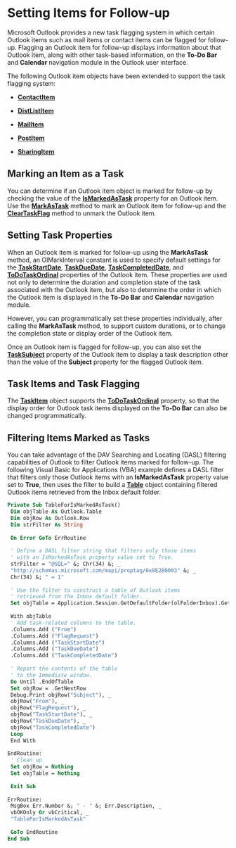 
# Setting Items for Follow-up

Microsoft Outlook provides a new task flagging system in which certain Outlook items such as mail items or contact items can be flagged for follow-up. Flagging an Outlook item for follow-up displays information about that Outlook item, along with other task-based information, on the  **To-Do Bar** and **Calendar** navigation module in the Outlook user interface.

The following Outlook item objects have been extended to support the task flagging system:

-  **[ContactItem](8e32093c-a678-f1fd-3f35-c2d8994d166f.md)**
    
-  **[DistListItem](027c3986-abff-d9b1-ecc2-26d60805e952.md)**
    
-  **[MailItem](14197346-05d2-0250-fa4c-4a6b07daf25f.md)**
    
-  **[PostItem](de44065d-4e93-315a-279f-7b92f09c0465.md)**
    
-  **[SharingItem](63dd3451-44f3-7cc4-c6e2-7dad5835a7d2.md)**
    

## Marking an Item as a Task

You can determine if an Outlook item object is marked for follow-up by checking the value of the  **[IsMarkedAsTask](6cc4530d-fa74-916b-654d-db995d9a989f.md)** property for an Outlook item. Use the **[MarkAsTask](ee38093d-a180-07f7-eae8-c9dbb2e8f413.md)** method to mark an Outlook item for follow-up and the **[ClearTaskFlag](833f62c1-2a99-b5ce-76cb-629b195aa63c.md)** method to unmark the Outlook item.


## Setting Task Properties

When an Outlook item is marked for follow-up using the  **MarkAsTask** method, an OlMarkInterval constant is used to specify default settings for the **[TaskStartDate](76b7109f-55fc-b7e2-63dc-bf7804a709f5.md)**,  **[TaskDueDate](161ed0ed-0e3f-2e4c-7e63-daad4e918dd6.md)**,  **[TaskCompletedDate](4bee35d4-1f1e-0b77-2021-84d4916bef8e.md)**, and  **[ToDoTaskOrdinal](d1ccb01a-0792-3779-3f94-eb5195a39bb0.md)** properties of the Outlook item. These properties are used not only to determine the duration and completion state of the task associated with the Outlook item, but also to determine the order in which the Outlook item is displayed in the **To-Do Bar** and **Calendar** navigation module.

However, you can programmatically set these properties individually, after calling the  **MarkAsTask** method, to support custom durations, or to change the completion state or display order of the Outlook item.

Once an Outlook item is flagged for follow-up, you can also set the  **[TaskSubject](f7e4629f-ad47-b455-9fee-b5e537602a34.md)** property of the Outlook item to display a task description other than the value of the **Subject** property for the flagged Outlook item.


## Task Items and Task Flagging

The  **[TaskItem](5df8cfa5-5460-a5a1-a130-ba5bca1a0091.md)** object supports the **[ToDoTaskOrdinal](dae1be0d-aef7-2901-2c23-8014434e5d8c.md)** property, so that the display order for Outlook task items displayed on the **To-Do Bar** can also be changed programmatically.


## Filtering Items Marked as Tasks

You can take advantage of the DAV Searching and Locating (DASL) filtering capabilities of Outlook to filter Outlook items marked for follow-up. The following Visual Basic for Applications (VBA) example defines a DASL filter that filters only those Outlook items with an  **IsMarkedAsTask** property value set to **True**, then uses the filter to build a  **[Table](0affaafd-93fe-227a-acee-e09a86cadc20.md)** object containing filtered Outlook items retrieved from the Inbox default folder.


```vb
Private Sub TableForIsMarkedAsTask() 
 Dim objTable As Outlook.Table 
 Dim objRow As Outlook.Row 
 Dim strFilter As String 
 
 On Error GoTo ErrRoutine 
 
 ' Define a DASL filter string that filters only those items 
 ' with an IsMarkedAsTask property value set to True. 
 strFilter = "@SQL=" &; Chr(34) &; _ 
 "http://schemas.microsoft.com/mapi/proptag/0x0E2B0003" &; _ 
 Chr(34) &; " = 1" 
 
 ' Use the filter to construct a table of Outlook items 
 ' retrieved from the Inbox default folder. 
 Set objTable = Application.Session.GetDefaultFolder(olFolderInbox).GetTable(strFilter) 
 
 With objTable 
 ' Add task-related columns to the table. 
 .Columns.Add ("From") 
 .Columns.Add ("FlagRequest") 
 .Columns.Add ("TaskStartDate") 
 .Columns.Add ("TaskDueDate") 
 .Columns.Add ("TaskCompletedDate") 
 
 ' Report the contents of the table 
 ' to the Immediate window. 
 Do Until .EndOfTable 
 Set objRow = .GetNextRow 
 Debug.Print objRow("Subject"), _ 
 objRow("From"), _ 
 objRow("FlagRequest"), _ 
 objRow("TaskStartDate"), _ 
 objRow("TaskDueDate"), _ 
 objRow("TaskCompletedDate") 
 Loop 
 End With 
 
EndRoutine: 
 ' Clean up 
 Set objRow = Nothing 
 Set objTable = Nothing 
 
 Exit Sub 
 
ErrRoutine: 
 MsgBox Err.Number &; " - " &; Err.Description, _ 
 vbOKOnly Or vbCritical, _ 
 "TableForIsMarkedAsTask" 
 
 GoTo EndRoutine 
End Sub
```

